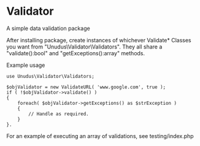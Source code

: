 # Validator
A simple data validation package

After installing package, create instances of whichever Validate* Classes you want from "Unudus\Validator\Validators". They all share a "validate():bool" and "getExceptions():array" methods.

Example usage
```
use Unudus\Validator\Validators;

$objValidator = new ValidateURL( 'www.google.com', true );
if ( !$objValidator->validate() )
{
    foreach( $objValidator->getExceptions() as $strException )
    {
        // Handle as required.
    }
}.
```
For an example of executing an array of validations, see testing/index.php
